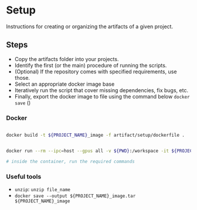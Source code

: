# Setup

Instructions for creating or organizing the artifacts of a given project. 

## Steps

- Copy the artifacts folder into your projects. 
- Identify the first (or the main) procedure of running the scripts.
- (Optional) If the repository comes with specified requirements, use those.
- Select an appropriate docker image base
- Iteratively run the script that cover missing dependencies, fix bugs, etc.
- Finally, export the docker image to file using the command below `docker save` ()

### Docker
```bash

docker build -t ${PROJECT_NAME}_image -f artifact/setup/dockerfile .


docker run --rm --ipc=host --gpus all -v ${PWD}:/workspace -it ${PROJECT_NAME}_image bash

# inside the container, run the required commands

```

### Useful tools
- `unzip`: `unzip file_name`
- `docker save --output ${PROJECT_NAME}_image.tar ${PROJECT_NAME}_image`